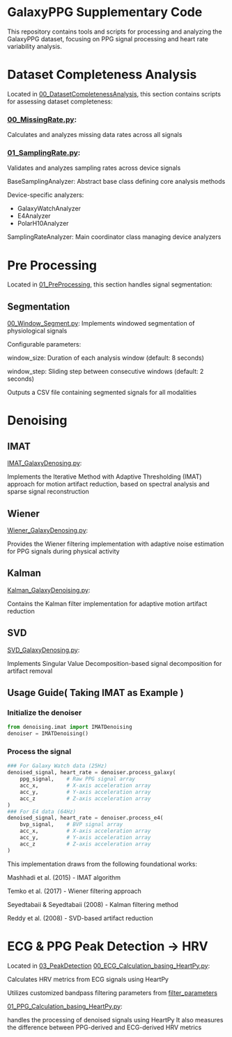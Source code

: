 # GalaxyPPG Supplementary Code
This repository contains tools and scripts for processing and analyzing the GalaxyPPG dataset, focusing on PPG signal processing and heart rate variability analysis.
# Dataset Completeness Analysis
Located in [00_DatasetCompletenessAnalysis](00_DatasetCompletenessAnalysis), this section contains scripts for assessing dataset completeness:

### [00_MissingRate.py](00_RawDataCheck%2F00_MissingRate.py): 

Calculates and analyzes missing data rates across all signals

### [01_SamplingRate.py](00_DatasetCompletenessAnalysis%2F01_SamplingRate.py):

Validates and analyzes sampling rates across device signals

BaseSamplingAnalyzer: Abstract base class defining core analysis methods

Device-specific analyzers:
- GalaxyWatchAnalyzer 
- E4Analyzer
- PolarH10Analyzer

SamplingRateAnalyzer: Main coordinator class managing device analyzers

# Pre Processing

Located in [01_PreProcessing](01_PreProcessing), this section handles signal segmentation:
## Segmentation

[00_Window_Segment.py](01_PreProcessing%2F00_Window_Segment.py): Implements windowed segmentation of physiological signals

Configurable parameters:

window_size: Duration of each analysis window (default: 8 seconds)

window_step: Sliding step between consecutive windows (default: 2 seconds)

Outputs a CSV file containing segmented signals for all modalities



# Denoising 

## IMAT

[IMAT_GalaxyDenosing.py](02_Denosing%2FIMAT_GalaxyDenosing.py): 

Implements the Iterative Method with Adaptive Thresholding (IMAT) approach for motion artifact reduction, based on spectral analysis and sparse signal reconstruction
## Wiener
[Wiener_GalaxyDenosing.py](02_Denosing%2FWiener_GalaxyDenosing.py): 

Provides the Wiener filtering implementation with adaptive noise estimation for PPG signals during physical activity
## Kalman
[Kalman_GalaxyDenoising.py](02_Denosing%2FKalman_GalaxyDenoising.py): 

Contains the Kalman filter implementation for adaptive motion artifact reduction
## SVD
[SVD_GalaxyDenosing.py](02_Denosing%2FSVD_GalaxyDenosing.py): 

Implements Singular Value Decomposition-based signal decomposition for artifact removal

## Usage Guide( Taking IMAT as Example )
### Initialize the denoiser
```python
from denoising.imat import IMATDenoising
denoiser = IMATDenoising()
```
### Process the signal
```python
### For Galaxy Watch data (25Hz)
denoised_signal, heart_rate = denoiser.process_galaxy(
    ppg_signal,    # Raw PPG signal array
    acc_x,         # X-axis acceleration array
    acc_y,         # Y-axis acceleration array
    acc_z          # Z-axis acceleration array
)
### For E4 data (64Hz)
denoised_signal, heart_rate = denoiser.process_e4(
    bvp_signal,    # BVP signal array
    acc_x,         # X-axis acceleration array
    acc_y,         # Y-axis acceleration array
    acc_z          # Z-axis acceleration array
)
```

This implementation draws from the following foundational works:

Mashhadi et al. (2015) - IMAT algorithm

Temko et al. (2017) - Wiener filtering approach

Seyedtabaii & Seyedtabaii (2008) - Kalman filtering method

Reddy et al. (2008) - SVD-based artifact reduction
# ECG & PPG Peak Detection -> HRV

Located in [03_PeakDetection](03_PeakDetection)
[00_ECG_Calculation_basing_HeartPy.py](03_PeakDetection%2F00_ECG_Calculation_basing_HeartPy.py): 

Calculates HRV metrics from ECG signals using HeartPy

Utilizes customized bandpass filtering parameters from [filter_parameters](01_WindowSegment%2Ffilter_parameters)

[01_PPG_Calculation_basing_HeartPy.py](03_PeakDetection%2F01_PPG_Calculation_basing_HeartPy.py): 

handles the processing of denoised signals using HeartPy
It also measures the difference between PPG-derived and ECG-derived HRV metrics
